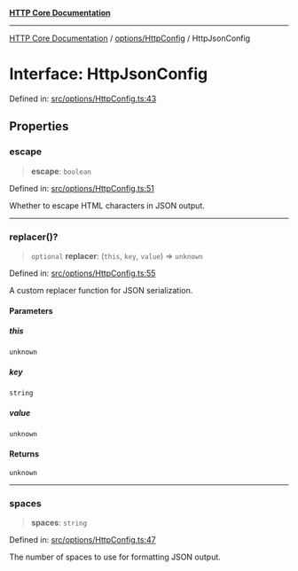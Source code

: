 [**HTTP Core Documentation**](../../../README.md)

***

[HTTP Core Documentation](../../../README.md) / [options/HttpConfig](../README.md) / HttpJsonConfig

# Interface: HttpJsonConfig

Defined in: [src/options/HttpConfig.ts:43](https://github.com/stonemjs/http-core/blob/0d24f1311c8ffc69c0f21ab48badb00539c57ea4/src/options/HttpConfig.ts#L43)

## Properties

### escape

> **escape**: `boolean`

Defined in: [src/options/HttpConfig.ts:51](https://github.com/stonemjs/http-core/blob/0d24f1311c8ffc69c0f21ab48badb00539c57ea4/src/options/HttpConfig.ts#L51)

Whether to escape HTML characters in JSON output.

***

### replacer()?

> `optional` **replacer**: (`this`, `key`, `value`) => `unknown`

Defined in: [src/options/HttpConfig.ts:55](https://github.com/stonemjs/http-core/blob/0d24f1311c8ffc69c0f21ab48badb00539c57ea4/src/options/HttpConfig.ts#L55)

A custom replacer function for JSON serialization.

#### Parameters

##### this

`unknown`

##### key

`string`

##### value

`unknown`

#### Returns

`unknown`

***

### spaces

> **spaces**: `string`

Defined in: [src/options/HttpConfig.ts:47](https://github.com/stonemjs/http-core/blob/0d24f1311c8ffc69c0f21ab48badb00539c57ea4/src/options/HttpConfig.ts#L47)

The number of spaces to use for formatting JSON output.
